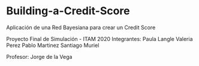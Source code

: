 # Building-a-Credit-Score
Aplicación de una Red Bayesiana para crear un Credit Score

Proyecto Final de Simulación - ITAM 2020
Integrantes: 
Paula Langle
Valeria Perez
Pablo Martinez
Santiago Muriel

Profesor: Jorge de la Vega
